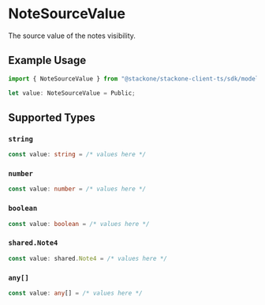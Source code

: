 # NoteSourceValue

The source value of the notes visibility.

## Example Usage

```typescript
import { NoteSourceValue } from "@stackone/stackone-client-ts/sdk/models/shared";

let value: NoteSourceValue = Public;
```

## Supported Types

### `string`

```typescript
const value: string = /* values here */
```

### `number`

```typescript
const value: number = /* values here */
```

### `boolean`

```typescript
const value: boolean = /* values here */
```

### `shared.Note4`

```typescript
const value: shared.Note4 = /* values here */
```

### `any[]`

```typescript
const value: any[] = /* values here */
```

